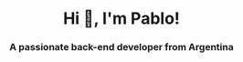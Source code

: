 <h1 align="center">Hi 👋, I'm Pablo!</h1>
<h3 align="center">A passionate back-end developer from Argentina</h3>
